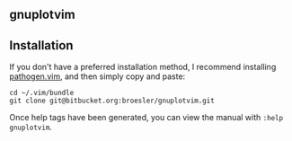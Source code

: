 ## gnuplotvim

## Installation

If you don't have a preferred installation method, I recommend
installing [pathogen.vim](https://github.com/tpope/vim-pathogen), and
then simply copy and paste:

    cd ~/.vim/bundle
    git clone git@bitbucket.org:broesler/gnuplotvim.git

Once help tags have been generated, you can view the manual with
`:help gnuplotvim`.
